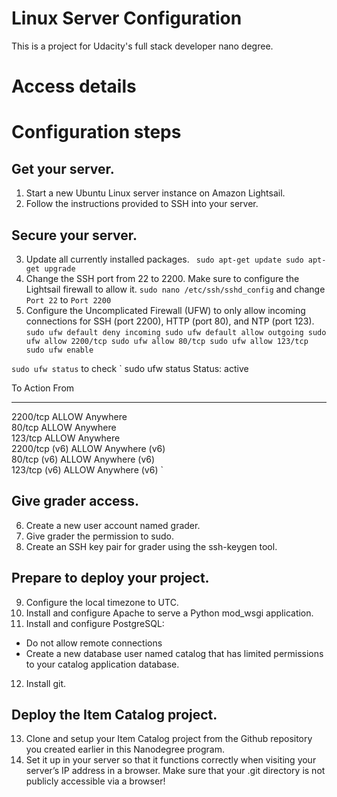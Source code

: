 # Linux Server Configuration

This is a project for Udacity's full stack developer nano degree.

# Access details 



# Configuration steps
## Get your server.
1. Start a new Ubuntu Linux server instance on Amazon Lightsail.
2. Follow the instructions provided to SSH into your server.

## Secure your server.
3. Update all currently installed packages.
` sudo apt-get update
sudo apt-get upgrade`
4. Change the SSH port from 22 to 2200. Make sure to configure the Lightsail firewall to allow it.
`sudo nano /etc/ssh/sshd_config` and change `Port 22` to `Port 2200`
5. Configure the Uncomplicated Firewall (UFW) to only allow incoming connections for SSH (port 2200), HTTP (port 80), and NTP (port 123).
`sudo ufw default deny incoming
sudo ufw default allow outgoing
sudo ufw allow 2200/tcp
sudo ufw allow 80/tcp
sudo ufw allow 123/tcp
sudo ufw enable`

`sudo ufw status` to check
`
sudo ufw status
Status: active

To                         Action      From
--                         ------      ----
2200/tcp                   ALLOW       Anywhere                  
80/tcp                     ALLOW       Anywhere                  
123/tcp                    ALLOW       Anywhere                  
2200/tcp (v6)              ALLOW       Anywhere (v6)             
80/tcp (v6)                ALLOW       Anywhere (v6)             
123/tcp (v6)               ALLOW       Anywhere (v6) 
`

## Give grader access.
6. Create a new user account named grader.
7. Give grader the permission to sudo.
8. Create an SSH key pair for grader using the ssh-keygen tool.

## Prepare to deploy your project.
9. Configure the local timezone to UTC.
10. Install and configure Apache to serve a Python mod_wsgi application.
11. Install and configure PostgreSQL:
  - Do not allow remote connections
  - Create a new database user named catalog that has limited permissions to your catalog application database.
12. Install git.

## Deploy the Item Catalog project.
13. Clone and setup your Item Catalog project from the Github repository you created earlier in this Nanodegree program.
14. Set it up in your server so that it functions correctly when visiting your server’s IP address in a browser. Make sure that your .git directory is not publicly accessible via a browser!
